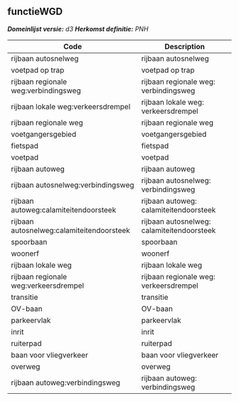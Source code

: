 ## functieWGD

*__Domeinlijst versie:__ d3*
*__Herkomst definitie:__ PNH*

|__Code__ |__Description__	|
|	---	|	---	|
| rijbaan autosnelweg | rijbaan autosnelweg |
| voetpad op trap | voetpad op trap |
| rijbaan regionale weg:verbindingsweg | rijbaan regionale weg: verbindingsweg |
| rijbaan lokale weg:verkeersdrempel | rijbaan lokale weg: verkeersdrempel |
| rijbaan regionale weg | rijbaan regionale weg |
| voetgangersgebied | voetgangersgebied |
| fietspad | fietspad |
| voetpad | voetpad |
| rijbaan autoweg | rijbaan autoweg |
| rijbaan autosnelweg:verbindingsweg | rijbaan autosnelweg: verbindingsweg |
| rijbaan autoweg:calamiteitendoorsteek | rijbaan autoweg: calamiteitendoorsteek |
| rijbaan autosnelweg:calamiteitendoorsteek | rijbaan autosnelweg: calamiteitendoorsteek |
| spoorbaan | spoorbaan |
| woonerf | woonerf |
| rijbaan lokale weg | rijbaan lokale weg |
| rijbaan regionale weg:verkeersdrempel | rijbaan regionale weg: verkeersdrempel |
| transitie | transitie |
| OV-baan | OV-baan |
| parkeervlak | parkeervlak |
| inrit | inrit |
| ruiterpad | ruiterpad |
| baan voor vliegverkeer | baan voor vliegverkeer |
| overweg | overweg |
| rijbaan autoweg:verbindingsweg | rijbaan autoweg: verbindingsweg |
